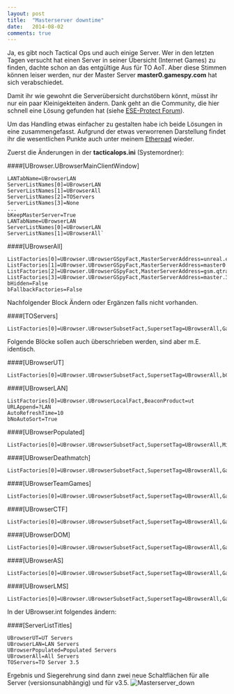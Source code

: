 ```yaml
---
layout: post
title:  "Masterserver downtime"
date:   2014-08-02 
comments: true
---
```


Ja, es gibt noch Tactical Ops und auch einige Server. Wer in den letzten Tagen versucht hat einen Server in seiner Übersicht (Internet Games) zu finden, dachte schon an das entgültige Aus für TO AoT. Aber diese Stimmen können leiser werden, nur der Master Server **master0.gamespy.com** hat sich verabschiedet.

Damit ihr wie gewohnt die Serverübersicht durchstöbern könnt, müsst ihr nur ein paar Kleinigekteiten ändern. Dank geht an die Community, die hier schnell eine Lösung gefunden hat (siehe [ESE-Protect Forum](http://ese-protect.de/homepage/forums.php?m=posts&p=32543#32543)).

Um das Handling etwas einfacher zu gestalten habe ich beide Lösungen in eine zusammengefasst. Aufgrund der etwas verworrenen Darstellung findet ihr die wesentlichen Punkte auch unter meinem [Etherpad](http://pad.netbuk.dk/p/TO-Master-Server) wieder.


Zuerst die Änderungen in der **tacticalops.ini** (Systemordner):

####[UBrowser.UBrowserMainClientWindow]

	LANTabName=UBrowserLAN
	ServerListNames[0]=UBrowserLAN
	ServerListNames[1]=UBrowserAll
	ServerListNames[2]=TOServers
	ServerListNames[3]=None
	...
	bKeepMasterServer=True
	LANTabName=UBrowserLAN
	ServerListNames[0]=UBrowserLAN
	ServerListNames[1]=UBrowserAll`

####[UBrowserAll]

	ListFactories[0]=UBrowser.UBrowserGSpyFact,MasterServerAddress=unreal.epicgames.com,MasterServerTCPPort=28900,Region=0,GameName=ut
	ListFactories[1]=UBrowser.UBrowserGSpyFact,MasterServerAddress=master0.gamespy.com,MasterServerTCPPort=28900,Region=0,GameName=ut
	ListFactories[2]=UBrowser.UBrowserGSpyFact,MasterServerAddress=gsm.qtracker.com,MasterServerTCPPort=28900,Region=0,GameName=ut
	ListFactories[3]=UBrowser.UBrowserGSpyFact,MasterServerAddress=master.333networks.com,MasterServerTCPPort=28900,Region=0,GameName=ut
	bHidden=False
	bFallbackFactories=False

Nachfolgender Block Ändern oder Ergänzen falls nicht vorhanden.

####[TOServers]
	
    ListFactories[0]=UBrowser.UBrowserSubsetFact,SupersetTag=UBrowserAll,GameType=TO350,bCompatibleServersOnly=True

Folgende Blöcke sollen auch überschrieben werden, sind aber m.E. identisch.

####[UBrowserUT]
	
    ListFactories[0]=UBrowser.UBrowserSubsetFact,SupersetTag=UBrowserAll,bCompatibleServersOnly=True

####[UBrowserLAN]
	
    ListFactories[0]=UBrowser.UBrowserLocalFact,BeaconProduct=ut
	URLAppend=?LAN
	AutoRefreshTime=10
	bNoAutoSort=True

####[UBrowserPopulated]
	
    ListFactories[0]=UBrowser.UBrowserSubsetFact,SupersetTag=UBrowserAll,MinPlayers=1,bCompatibleServersOnly=True

####[UBrowserDeathmatch]
	
    ListFactories[0]=UBrowser.UBrowserSubsetFact,SupersetTag=UBrowserAll,GameType=DeathMatchPlus,bCompatibleServersOnly=True

####[UBrowserTeamGames]
	
    ListFactories[0]=UBrowser.UBrowserSubsetFact,SupersetTag=UBrowserAll,GameType=TeamGamePlus,bCompatibleServersOnly=True

####[UBrowserCTF]
	
    ListFactories[0]=UBrowser.UBrowserSubsetFact,SupersetTag=UBrowserAll,GameType=CTFGame,bCompatibleServersOnly=True

####[UBrowserDOM]
	
    ListFactories[0]=UBrowser.UBrowserSubsetFact,SupersetTag=UBrowserAll,GameType=Domination,bCompatibleServersOnly=True

####[UBrowserAS]
	
    ListFactories[0]=UBrowser.UBrowserSubsetFact,SupersetTag=UBrowserAll,GameType=Assault,bCompatibleServersOnly=True

####[UBrowserLMS]

	ListFactories[0]=UBrowser.UBrowserSubsetFact,SupersetTag=UBrowserAll,GameType=LastManStanding,bCompatibleServersOnly=True


In der UBrowser.int folgendes ändern:
    
####[ServerListTitles]

	UBrowserUT=UT Servers
    UBrowserLAN=LAN Servers
    UBrowserPopulated=Populated Servers
    UBrowserAll=All Servers
    TOServers=TO Server 3.5

Ergebnis und Siegerehrung sind dann zwei neue Schaltflächen für alle Server (versionsunabhängig) und für v3.5.
![Masterserver_down](http://media.netbuk.de/netbuk/to_masterserver.jpg)